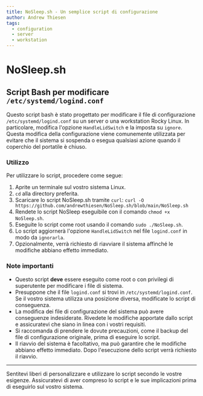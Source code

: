 ```yaml
---
title: NoSleep.sh - Un semplice script di configurazione
author: Andrew Thiesen
tags:
  - configuration
  - server
  - workstation
---
```


# NoSleep.sh

## Script Bash per modificare `/etc/systemd/logind.conf`

Questo script bash è stato progettato per modificare il file di configurazione `/etc/systemd/logind.conf` su un server o una workstation Rocky Linux. In particolare, modifica l'opzione `HandleLidSwitch` e la imposta su `ignore`. Questa modifica della configurazione viene comunemente utilizzata per evitare che il sistema si sospenda o esegua qualsiasi azione quando il coperchio del portatile è chiuso.

### Utilizzo

Per utilizzare lo script, procedere come segue:

1.  Aprite un terminale sul vostro sistema Linux.
2.  `cd` alla directory preferita.
3.  Scaricare lo script NoSleep.sh tramite `curl`: `curl -O https://github.com/andrewthiesen/NoSleep.sh/blob/main/NoSleep.sh`
4.  Rendete lo script NoSleep eseguibile con il comando `chmod +x NoSleep.sh`.
5.  Eseguite lo script come root usando il comando `sudo ./NoSleep.sh`.
8.  Lo script aggiornerà l'opzione `HandleLidSwitch` nel file `logind.conf` in modo da `ignorarla`.
9.  Opzionalmente, verrà richiesto di riavviare il sistema affinché le modifiche abbiano effetto immediato.

### Note importanti

* Questo script **deve** essere eseguito come root o con privilegi di superutente per modificare i file di sistema.
* Presuppone che il file `logind.conf` si trovi in `/etc/systemd/logind.conf`. Se il vostro sistema utilizza una posizione diversa, modificate lo script di conseguenza.
* La modifica dei file di configurazione del sistema può avere conseguenze indesiderate. Rivedete le modifiche apportate dallo script e assicuratevi che siano in linea con i vostri requisiti.
* Si raccomanda di prendere le dovute precauzioni, come il backup del file di configurazione originale, prima di eseguire lo script.
* Il riavvio del sistema è facoltativo, ma può garantire che le modifiche abbiano effetto immediato. Dopo l'esecuzione dello script verrà richiesto il riavvio.

---

Sentitevi liberi di personalizzare e utilizzare lo script secondo le vostre esigenze. Assicuratevi di aver compreso lo script e le sue implicazioni prima di eseguirlo sul vostro sistema.
